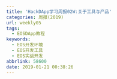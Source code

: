 ```yaml
---
title: 'HackDApp学习周报02W:关于工具与产品'
categories: 周报(2019)
url: weekly05
tags:
  - EOSDApp教程
keywords:
  - EOS开发环境
  - EOS开发工具
  - EOS实战开发
abbrlink: 58600
date: 2019-01-21 00:38:26
---
```

